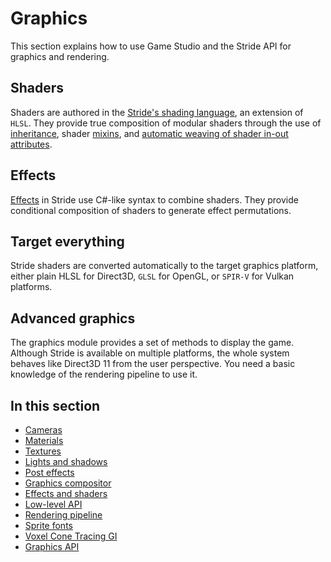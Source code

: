 # Graphics

This section explains how to use Game Studio and the Stride API for graphics and rendering.

## Shaders

Shaders are authored in the [Stride's shading language](effects-and-shaders/shading-language/index.md), an extension of `HLSL`. They provide true composition of modular shaders through the use of [inheritance](effects-and-shaders/shading-language/shader-classes-mixins-and-inheritance.md), shader [mixins](effects-and-shaders/shading-language/composition.md), and [automatic weaving of shader in-out attributes](effects-and-shaders/shading-language/automatic-shader-stage-input-output.md).

## Effects

[Effects](effects-and-shaders/effect-language.md) in Stride use C#-like syntax to combine shaders. They provide conditional composition of shaders to generate effect permutations.

## Target everything

Stride shaders are converted automatically to the target graphics platform, either plain HLSL for Direct3D, `GLSL` for OpenGL, or `SPIR-V` for Vulkan platforms.

## Advanced graphics

The graphics module provides a set of methods to display the game. Although Stride is available on multiple platforms, the whole system behaves like Direct3D 11 from the user perspective. You need a basic knowledge of the rendering pipeline to use it.

## In this section

* [Cameras](cameras/index.md)
* [Materials](materials/index.md)
* [Textures](textures/index.md)
* [Lights and shadows](lights-and-shadows/index.md)
* [Post effects](post-effects/index.md)
* [Graphics compositor](graphics-compositor/index.md)
* [Effects and shaders](effects-and-shaders/index.md)
* [Low-level API](low-level-api/index.md)
* [Rendering pipeline](rendering-pipeline/index.md)
* [Sprite fonts](sprite-fonts.md)
* [Voxel Cone Tracing GI](lights-and-shadows/voxel-cone-tracing-gi.md)
* [Graphics API](graphics-api.md)